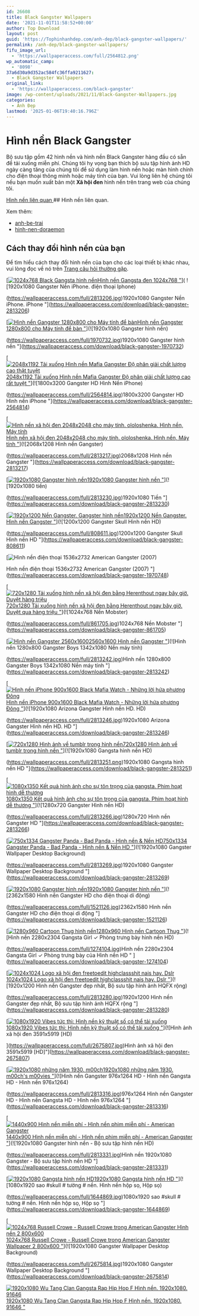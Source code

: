 ```yaml
---
id: 26608
title: Black Gangster Wallpapers
date: '2021-11-01T11:58:52+00:00'
author: Top Download
layout: post
guid: 'https://Tophinhanhdep.com/anh-dep/black-gangster-wallpapers/'
permalink: /anh-dep/black-gangster-wallpapers/
fifu_image_url:
  - 'https://wallpaperaccess.com/full/2564812.png'
wp_automatic_camp:
  - '8098'
37a6d30a9d352ac584fc36ffa9211627:
  - Black Gangster Wallpapers
original_link:
  - 'https://wallpaperaccess.com/black-gangster'
image: /wp-content/uploads/2021/11/Black-Gangster-Wallpapers.jpg
categories:
  - Ảnh Đẹp
lastmod: '2025-01-06T19:40:16.796Z'
---
```

# Hình nền Black Gangster

Bộ sưu tập gồm 42 hình nền và hình nền Black Gangster hàng đầu có sẵn để tải xuống miễn phí. Chúng tôi hy vọng bạn thích bộ sưu tập hình ảnh HD ngày càng tăng của chúng tôi để sử dụng làm hình nền hoặc màn hình chính cho điện thoại thông minh hoặc máy tính của bạn. Vui lòng liên hệ chúng tôi nếu bạn muốn xuất bản một **Xã hội đen** hình nền trên trang web của chúng tôi.

[Hình nền liên quan ](#related) ## Hình nền liên quan.

   
 Xem thêm:

   
- [anh-be-trai](https://tophinhanhdep.com/hinh-anh-de-thuong/anh-be-trai/)
- [hinh-nen-doraemon](https://tophinhanhdep.com/hinh-nen-dep/hinh-nen-doraemon/)

## Cách thay đổi hình nền của bạn

Để tìm hiểu cách thay đổi hình nền của bạn cho các loại thiết bị khác nhau, vui lòng đọc về nó trên [Trang câu hỏi thường gặp](https://tophinhanhdep.com/faq/).

  
[[![1024x768 Black Gangsta hình nền](https://wallpaperaccess.com/full/2564812.png)Hình nền Gangsta đen 1024x768 "](https://wallpaperaccess.com/download/black-gangster-2564812)]( ![1920x1080 Gangster Nền iPhone.  điện thoại Iphone)

(https://wallpaperaccess.com/full/2813206.jpg)1920x1080 Gangster Nền iPhone. iPhone "](https://wallpaperaccess.com/download/black-gangster-2813206)

[[![Hình nền Gangster 1280x800 cho Máy tính để bàn](https://wallpaperaccess.com/full/2813207.jpg)Hình nền Gangster 1280x800 cho Máy tính để bàn "](https://wallpaperaccess.com/download/black-gangster-2813207)](![1920x1080 Gangster hình nền)

(https://wallpaperaccess.com/full/1970732.jpg)1920x1080 Gangster hình nền "](https://wallpaperaccess.com/download/black-gangster-1970732)

[[![2048x1192 Tải xuống Hình nền Mafia Gangster Độ phân giải chất lượng cao thật tuyệt](https://wallpaperaccess.com/full/864093.jpg)2048x1192 Tải xuống Hình nền Mafia Gangster Độ phân giải chất lượng cao rất tuyệt "](https://wallpaperaccess.com/download/black-gangster-864093)](![1800x3200 Gangster HD Hình Nền iPhone)

(https://wallpaperaccess.com/full/2564814.jpg)1800x3200 Gangster HD Hình nền iPhone "](https://wallpaperaccess.com/download/black-gangster-2564814)

[[![Hình nền xã hội đen 2048x2048 cho máy tính.  ololoshenka.  Hình nền, Máy tính](https://wallpaperaccess.com/full/835144.jpg)Hình nền xã hội đen 2048x2048 cho máy tính. ololoshenka. Hình nền, Máy tính "](https://wallpaperaccess.com/download/black-gangster-835144)](![2068x1208 Hình nền Gangster)

(https://wallpaperaccess.com/full/2813217.jpg)2068x1208 Hình nền Gangster "](https://wallpaperaccess.com/download/black-gangster-2813217)

[[![1920x1080 Gangster hình nền](https://wallpaperaccess.com/full/2813218.jpg)1920x1080 Gangster hình nền "](https://wallpaperaccess.com/download/black-gangster-2813218)](![1920x1080 tiền)

(https://wallpaperaccess.com/full/2813230.jpg)1920x1080 Tiền "](https://wallpaperaccess.com/download/black-gangster-2813230)

[[![1920x1200 Nền Gangster.  Gangster hình nền](https://wallpaperaccess.com/full/2813231.jpg)1920x1200 Nền Gangster. Hình nền Gangster "](https://wallpaperaccess.com/download/black-gangster-2813231)](![1200x1200 Gangster Skull Hình nền HD)

(https://wallpaperaccess.com/full/808611.jpg)1200x1200 Gangster Skull Hình nền HD "](https://wallpaperaccess.com/download/black-gangster-808611)

[![Hình nền điện thoại 1536x2732 American Gangster (2007)](https://wallpaperaccess.com/full/1970748.jpg)

Hình nền điện thoại 1536x2732 American Gangster (2007) "](https://wallpaperaccess.com/download/black-gangster-1970748)

[[![720x1280 Tải xuống hình nền xã hội đen bằng Herenthout ngay bây giờ.  Duyệt hàng triệu](https://wallpaperaccess.com/full/964273.jpg)720x1280 Tải xuống hình nền xã hội đen bằng Herenthout ngay bây giờ. Duyệt qua hàng triệu "](https://wallpaperaccess.com/download/black-gangster-964273)](![1024x768 Nền Mobster)

(https://wallpaperaccess.com/full/861705.jpg)1024x768 Nền Mobster "](https://wallpaperaccess.com/download/black-gangster-861705)

[[![Hình nền Gangster 2560x1600](https://wallpaperaccess.com/full/2771933.jpg)2560x1600 Hình nền Gangster "](https://wallpaperaccess.com/download/black-gangster-2771933)](![Hình nền 1280x800 Gangster Boys 1342x1080 Nền máy tính)

(https://wallpaperaccess.com/full/2813242.jpg)Hình nền 1280x800 Gangster Boys 1342x1080 Nền máy tính "](https://wallpaperaccess.com/download/black-gangster-2813242)

[[![Hình nền iPhone 900x1600 Black Mafia Watch - Những lời hứa phương Đông](https://wallpaperaccess.com/full/2813245.jpg)Hình nền iPhone 900x1600 Black Mafia Watch - Những lời hứa phương Đông "](https://wallpaperaccess.com/download/black-gangster-2813245)](![1920x1080 Arizona Gangster Hình nền HD.  HD)

(https://wallpaperaccess.com/full/2813246.jpg)1920x1080 Arizona Gangster Hình nền HD. HD "](https://wallpaperaccess.com/download/black-gangster-2813246)

[[![720x1280 Hình ảnh về tumblr trong hình nền](https://wallpaperaccess.com/full/2596848.jpg)720x1280 Hình ảnh về tumblr trong hình nền "](https://wallpaperaccess.com/download/black-gangster-2596848)](![1920x1080 Gangsta hình nền HD)

(https://wallpaperaccess.com/full/2813251.png)1920x1080 Gangsta hình nền HD "](https://wallpaperaccess.com/download/black-gangster-2813251)

[[![1080x1350 Kết quả hình ảnh cho sự tôn trọng của gangsta.  Phim hoạt hình dễ thương](https://wallpaperaccess.com/full/2813263.jpg)1080x1350 Kết quả hình ảnh cho sự tôn trọng của gangsta. Phim hoạt hình dễ thương "](https://wallpaperaccess.com/download/black-gangster-2813263)](![1280x720 Gangster Hình nền HD)

(https://wallpaperaccess.com/full/2813266.jpg)1280x720 Hình nền Gangster HD "](https://wallpaperaccess.com/download/black-gangster-2813266)

[[![750x1334 Gangster Panda - Bad Panda - Hình nền & Nền HD](https://wallpaperaccess.com/full/2771950.png)750x1334 Gangster Panda - Bad Panda - Hình nền &amp; Nền HD "](https://wallpaperaccess.com/download/black-gangster-2771950)](![1920x1080 Gangster Wallpaper Desktop Background)

(https://wallpaperaccess.com/full/2813269.jpg)1920x1080 Gangster Wallpaper Desktop Background "](https://wallpaperaccess.com/download/black-gangster-2813269)

[[![1920x1080 Gangster hình nền](https://wallpaperaccess.com/full/1970834.jpg)1920x1080 Gangster hình nền "](https://wallpaperaccess.com/download/black-gangster-1970834)](![2362x1580 Hình nền Gangster HD cho điện thoại di động)

(https://wallpaperaccess.com/full/1521126.jpg)2362x1580 Hình nền Gangster HD cho điện thoại di động "](https://wallpaperaccess.com/download/black-gangster-1521126)

[[![1280x960 Cartoon Thug hình nền](https://wallpaperaccess.com/full/1870579.jpg)1280x960 Hình nền Cartoon Thug "](https://wallpaperaccess.com/download/black-gangster-1870579)](![Hình nền 2280x2304 Gangsta Girl ✓ Phòng trưng bày hình nền HD)

(https://wallpaperaccess.com/full/1274104.jpg)Hình nền 2280x2304 Gangsta Girl ✓ Phòng trưng bày của Hình nền HD " ](https://wallpaperaccess.com/download/black-gangster-1274104)

[[![1024x1024 Logo xã hội đen freetoedit highclassshit nais hay.  Dslr](https://wallpaperaccess.com/full/2813279.jpg)1024x1024 Logo xã hội đen freetoedit highclassshit nais hay. Dslr "](https://wallpaperaccess.com/download/black-gangster-2813279)](![1920x1200 Hình nền Gangster đẹp nhất, Bộ sưu tập hình ảnh HQFX rộng)

(https://wallpaperaccess.com/full/2813280.jpg)1920x1200 Hình nền Gangster đẹp nhất, Bộ sưu tập hình ảnh HQFX rộng "](https://wallpaperaccess.com/download/black-gangster-2813280)

[[![1080x1920 Vibes tức thì: Hình nền kỹ thuật số có thể tải xuống](https://wallpaperaccess.com/full/2813303.jpg)1080x1920 Vibes tức thì: Hình nền kỹ thuật số có thể tải xuống "](https://wallpaperaccess.com/download/black-gangster-2813303)](![Hình ảnh xã hội đen 3591x5919 [HD)

](https://wallpaperaccess.com/full/2675807.jpg)Hình ảnh xã hội đen 3591x5919 \[HD\]"](https://wallpaperaccess.com/download/black-gangster-2675807)

[[![1920x1080 những năm 1930.  m00ch](https://wallpaperaccess.com/full/2813314.jpg)1920x1080 những năm 1930. m00ch's m00vies "](https://wallpaperaccess.com/download/black-gangster-2813314)](![Hình nền Gangster 976x1264 HD - Hình nền Gangsta HD - Hình nền 976x1264)

(https://wallpaperaccess.com/full/2813316.jpg)976x1264 Hình nền Gangster HD - Hình nền Gangsta HD - Hình nền 976x1264 "](https://wallpaperaccess.com/download/black-gangster-2813316)

[[![1440x900 Hình nền miễn phí - Hình nền phim miễn phí - American Gangster](https://wallpaperaccess.com/full/172953.jpg)1440x900 Hình nền miễn phí - Hình nền phim miễn phí - American Gangster "](https://wallpaperaccess.com/download/black-gangster-172953)](![1920x1080 Gangster hình nền - Bộ sưu tập hình nền HD)

(https://wallpaperaccess.com/full/2813331.jpg)Hình nền 1920x1080 Gangster - Bộ sưu tập hình nền HD "](https://wallpaperaccess.com/download/black-gangster-2813331)

[[![1920x1080 Gangsta hình nền HD](https://wallpaperaccess.com/full/2813337.png)1920x1080 Gangsta hình nền HD "](https://wallpaperaccess.com/download/black-gangster-2813337)](![1080x1920 sao #skull # tường # nền.  Hình nền hộp sọ, Hộp sọ)

(https://wallpaperaccess.com/full/1644869.jpg)1080x1920 sao #skull # tường # nền. Hình nền hộp sọ, Hộp sọ "](https://wallpaperaccess.com/download/black-gangster-1644869)

[[![1024x768 Russell Crowe - Russell Crowe trong American Gangster Hình nền 2 800x600](https://wallpaperaccess.com/full/1970861.jpg)1024x768 Russell Crowe - Russell Crowe trong American Gangster Wallpaper 2 800x600 "](https://wallpaperaccess.com/download/black-gangster-1970861)](![1920x1080 Gangster Wallpaper Desktop Background)

(https://wallpaperaccess.com/full/2675814.jpg)1920x1080 Gangster Wallpaper Desktop Background "](https://wallpaperaccess.com/download/black-gangster-2675814)

[![1920x1080 Wu Tang Clan Gangsta Rap Hip Hop F Hình nền.  1920x1080.  91646](https://wallpaperaccess.com/full/2813343.jpg)1920x1080 Wu Tang Clan Gangsta Rap Hip Hop F Hình nền. 1920x1080. 91646 "](https://wallpaperaccess.com/download/black-gangster-2813343)
